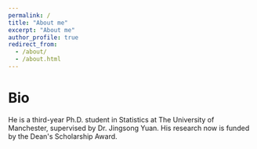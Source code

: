 ```yaml
---
permalink: /
title: "About me"
excerpt: "About me"
author_profile: true
redirect_from: 
  - /about/
  - /about.html
---
```

Bio
======
He is a third-year Ph.D. student in Statistics at The University of Manchester, supervised by Dr. Jingsong Yuan. His research now is funded by the Dean's Scholarship Award. 
